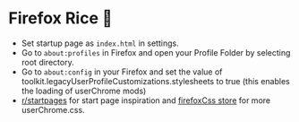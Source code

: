 # Firefox Rice 🍚

* Set startup page as `index.html` in settings.
* Go to `about:profiles` in Firefox and open your Profile Folder by selecting root directory.
* Go to `about:config` in your Firefox and set the value of toolkit.legacyUserProfileCustomizations.stylesheets to true (this enables the loading of userChrome mods)
* [r/startpages](https://www.reddit.com/r/startpages/) for start page inspiration and [firefoxCss store](https://firefoxcss-store.github.io/) for more userChrome.css.
